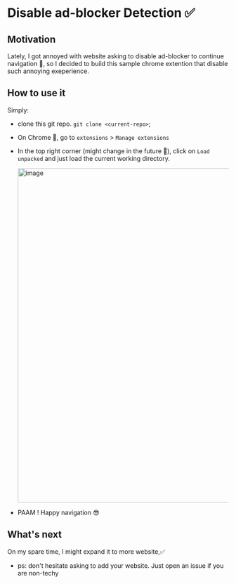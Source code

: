 # Disable ad-blocker Detection ✅
## Motivation
 Lately, I got annoyed with website asking to disable ad-blocker to continue navigation 🤬, so I decided to build this sample chrome extention that disable such annoying exeperience.
## How to use it
 Simply:
 - clone this git repo.
 `git clone <current-repo>`;
 - On Chrome 🧭, go to  `extensions` >  `Manage extensions`
 - In the top right corner (might change in the future 🫣), click on `Load unpacked` and just load the current working directory.

    <img width="761" alt="image" src="https://github.com/onceLearner/disable-ad-blocker-detection/assets/41970812/200e1102-1e92-40c8-81b4-655440ae533c">
    

 - PAAM ! Happy navigation 😎

## What's next
On my spare time, I might expand it to more website,✅
- ps: don't hesitate asking to add your website. Just open an issue if you are non-techy 

